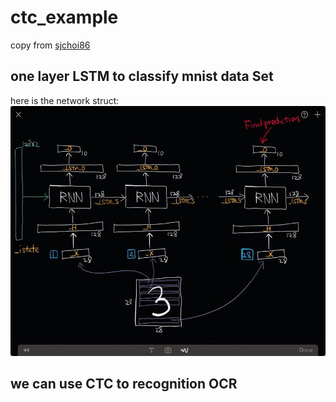 # ctc_example
copy from  [sjchoi86](https://github.com/sjchoi86/Tensorflow-101)
## one layer LSTM to classify mnist data Set      
here is the network struct:      
<img src="https://github.com/anxingle/ctc_example/blob/master/img/rnn_mnist_look.jpg?raw=true" width="700" height="400" >         
               
## we can use CTC to recognition OCR 
